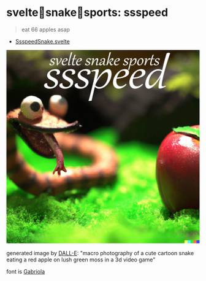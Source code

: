 # svelte🐍snake🐍sports: ssspeed

> eat 66 apples asap

- [SsspeedSnake.svelte](./SsspeedSnake.svelte)

<a href="https://ryanatkn.github.io/svelte-snake-sports/ssspeed"><img src="/static/assets/ssspeed.webp" alt="logo for ssspeed, macro photography of a cute cartoon snake eating a red apple on lush green moss in a 3d video game" /></a>

generated image by [DALL-E](https://wikipedia.org/wiki/DALL-E):
"macro photography of a cute cartoon snake eating a red apple on lush green moss in a 3d video game"

font is [Gabriola](<https://wikipedia.org/wiki/Gabriola_(typeface)>)
